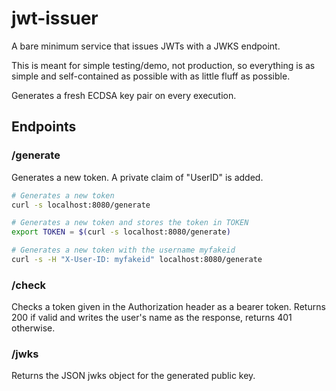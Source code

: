 # jwt-issuer

A bare minimum service that issues JWTs with a JWKS endpoint.

This is meant for simple testing/demo, not production, so everything is as simple
and self-contained as possible with as little fluff as possible.

Generates a fresh ECDSA key pair on every execution.  

## Endpoints

### /generate

Generates a new token.  A private claim of "UserID" is added.

```bash
# Generates a new token
curl -s localhost:8080/generate

# Generates a new token and stores the token in TOKEN
export TOKEN = $(curl -s localhost:8080/generate)

# Generates a new token with the username myfakeid
curl -s -H "X-User-ID: myfakeid" localhost:8080/generate
```

### /check

Checks a token given in the Authorization header as a bearer token.  Returns 200
if valid and writes the user's name as the response, returns 401 otherwise.

### /jwks

Returns the JSON jwks object for the generated public key.

